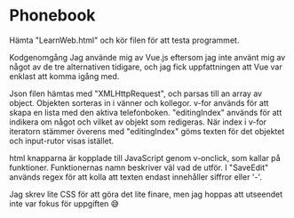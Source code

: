 # Phonebook
Hämta "LearnWeb.html" och kör filen för att testa programmet.

Kodgenomgång
Jag använde mig av Vue.js eftersom jag inte använt mig av något av de tre alternativen tidigare, och jag fick uppfattningen att Vue var enklast att komma igång med.

Json filen hämtas med "XMLHttpRequest", och parsas till an array av object. Objekten sorteras in i vänner och kollegor. v-for används för att skapa en lista med den aktiva telefonboken. "editingIndex" används för att indikera om något och vilket av objekt som redigeras. När index i v-for iteratorn stämmer överens med "editingIndex" göms texten för det objektet och input-rutor visas istället.

html knapparna är kopplade till JavaScript genom v-onclick, som kallar på funktioner. Funktionernas namn beskriver väl vad de utför. I "SaveEdit" används regex för att kolla att texten endast innehåller siffror eller '-'.

Jag skrev lite CSS för att göra det lite finare, men jag hoppas att utseendet inte var fokus för uppgiften 😅
